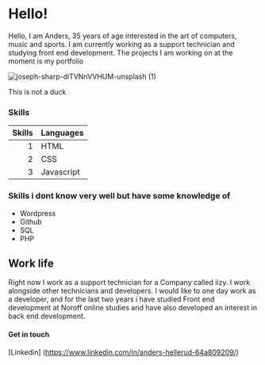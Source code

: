 # Hello!

Hello, I am Anders, 35 years of age interested in the art of computers, music and sports. I am currently working as a support technician and studying front end development. The projects I am working on at the moment is my portfolio

![joseph-sharp-diTVNnVVHUM-unsplash (1)](https://user-images.githubusercontent.com/24903009/220420492-b4944240-53c6-4f3f-aa66-bba28ee2d84d.jpg)

This is not a duck

### Skills 

|Skills| Languages     |
|-----:|---------------|
|     1|   HTML        |
|     2|   CSS         |
|     3|   Javascript  |

### Skills i dont know very well but have some knowledge of

* Wordpress
* Github
* SQL 
* PHP


## Work life
Right now I work as a support technician for a Company called iizy. I work alongside other technicians and developers. I would like to one day work as a developer, and for the last two years i have studied Front end development at Noroff online studies and have also developed an interest in back end development. 

#### Get in touch

[Linkedin] (https://www.linkedin.com/in/anders-hellerud-64a809209/)
